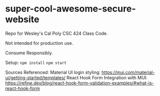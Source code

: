 # super-cool-awesome-secure-website
Repo for Wesley's Cal Poly CSC 424 Class Code.

Not intended for production use.

Consume Responsibly.

Setup:
`npm install`
`npm start`

Sources Referenced:
Material UI login styling: https://mui.com/material-ui/getting-started/templates/
React Hook Form Integration with MUI: https://refine.dev/blog/react-hook-form-validation-examples/#what-is-react-hook-form
